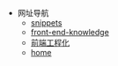 +   网址导航
    +   [snippets](https://hoperyy.github.io/snippets/#/docs/browser/ajax)
    +   [front-end-knowledge](https://hoperyy.github.io/front-end-knowledge/#/)
    +   [前端工程化](https://github.com/hoperyy/front-end-engineering)
    +   [home](https://github.com/hoperyy/home)